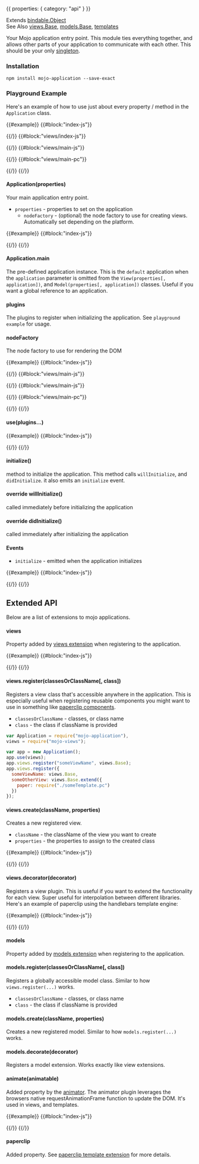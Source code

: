{{
  properties: {
    category: "api"
  }
}}

Extends [bindable.Object](/docs/api/bindableobject) <br />
See Also [views.Base](/docs/api/viewsbase), [models.Base](/docs/api/modelsbase), [templates](/docs/api/templates) <br />

Your Mojo application entry point. This module ties everything together, and allows other
parts of your application to communicate with each other. This should be your only [singleton](http://en.wikipedia.org/wiki/Singleton_pattern).

<!--
Note that there are two ways of using `mojo-application`. The first way is to instantiate a new `Application`,
which keeps your application *out* of the global namespace. This method requires you to **manually** pass `application` around
your application.

The other method of using `mojo-application` is to use the `Application.main` property, which is an instantiated `Application`.
Using this property won't require you to pass the application around, si

-->

### Installation

```
npm install mojo-application --save-exact
```

### Playground Example

Here's an example of how to use just about every property / method in the `Application` class.

{{#example}}
{{#block:"index-js"}}
<!--
var Application = require("mojo-application");

var MyApplication = Application.extend({
  plugins: [
    require("mojo-views"),     // views plugin
    require("mojo-paperclip"), // paperclip template plugin
    require("./views"),        // views specific to this application
  ],
  willInitialize: function (preview) {
    console.log("will initialize");
  },
  didInitialize: function (preview) {
    console.log("did initialize");
    preview.element.appendChild(this.views.create("main").render());
  }
});

var app = new MyApplication();

app.on("initialize", function () {
  console.log("app emitted 'initialize' event");
});

app.initialize(preview);
-->
{{/}}
{{#block:"views/index-js"}}
<!--
module.exports = function (app) {

  // register a few components
  app.views.register({
    main: require("./main")
  });
}
-->
{{/}}
{{#block:"views/main-js"}}
<!--
var views = require("mojo-views");
module.exports = views.Base.extend({
  paper: require("./main.pc"),
  divide: function (value, multiplier) {
    return Math.round((value || 0) / multiplier);
  }
});
-->
{{/}}
{{#block:"views/main-pc"}}
<!--
<input class="form-control" type="text" placeholder="Hello! How how old are you?" data-bind="{{ model: <~>age }}"></input>

{{#if:age}}
  You're like a: <br />
  <span><strong>{{ divide(age, 5.8) }}</strong>  year old Dog.</span> <br />
  <span><strong>{{ divide(age, 2.85) }}</strong> year old Bear.</span> <br />
  <span><strong>{{ divide(age, 2.17) }}</strong> year old Hippo.</span> <br />
{{/}}
-->
{{/}}
{{/}}

#### Application(properties)

Your main application entry point.

- `properties` - properties to set on the application
  - `nodeFactory` - (optional) the node factory to use for creating views. Automatically set depending on the platform.

{{#example}}
{{#block:"index-js"}}
<!--
var Application = require("mojo-application");
var app = new Application({
  name: "some property!"
});
console.log(app.get("name"), app.name);

console.log(app.views);
-->
{{/}}
{{/}}

#### Application.main

The pre-defined application instance. This is the `default` application when the `application` parameter is omitted from the `View(properties[, application])`, and `Model(properties[, application])`
classes. Useful if you want a global reference to an application.

#### plugins

The plugins to register when initializing the application. See `playground example` for usage.

#### nodeFactory

The node factory to use for rendering the DOM

{{#example}}
{{#block:"index-js"}}
<!--
var Application = require("mojo-application"),
nodeFactories   = require("nofactor"),
MainView        = require("./views/main.js");

var MyApplication = Application.extend({
  plugins: [
    require("mojo-views"),
    require("mojo-paperclip@0.6.1"),
    function (app) {
      app.views.register("main", MainView);
    }
  ]
});

var browserApp = new MyApplication({ nodeFactory: nodeFactories.dom    });
var nodeApp    = new MyApplication({ nodeFactory: nodeFactories.string });

// update immediately - this happens in node automatically. Overridden here
// to demonstrate the difference between a node-based & browser-based application.
nodeApp.animate = function (animatable) {
  animatable.update();
}


preview.element.appendChild(browserApp.views.create("main", {
    message: "I'm rendering for the browser!"
}).render())

console.log(nodeApp.views.create("main", {
    message: "I'm rendering for NodeJS!"
}).render().toString());
-->
{{/}}
{{#block:"views/main-js"}}
<!--
var views = require("mojo-views");
module.exports = views.Base.extend({
  paper: require("./main.pc")
});
-->
{{/}}
{{#block:"views/main-js"}}
<!--
var views = require("mojo-views");
module.exports = views.Base.extend({
  paper: require("./main.pc")
});
-->
{{/}}
{{#block:"views/main-pc"}}
<!--
<h3>{{message}}</h3>
-->
{{/}}
{{/}}

#### use(plugins...)


{{#example}}
{{#block:"index-js"}}
<!--
var Application = require("mojo-application");

var app = new Application();
app.use(function (app) {
  console.log("registering a plugin to mojo app");
  app.someModule = {
    name: "some module"
  };
}, function (app) {
  console.log("registering another plugin to mojo app");
  console.log("some module: ", app.someModule);
  app.anotherModule = {

  };
});
-->
{{/}}
{{/}}

#### initialize()

method to initialize the application. This method calls `willInitialize`, and `didInitialize`. it also
emits an `initialize` event.


#### override willInitialize()

called immediately before initializing the application

#### override didInitialize()

called immediately after initializing the application

#### Events

- `initialize` - emitted when the application initializes

{{#example}}
{{#block:"index-js"}}
<!--
var Application = require("mojo-application");

var app = new Application();
app.on("initialize", function () {
    console.log("initialized!");
});
app.initialize();
-->
{{/}}
{{/}}

## Extended API

Below are a list of extensions to mojo applications.

#### views

Property added by [views extension](/docs/apiviewsbase) when registering to the application.

{{#example}}
{{#block:"index-js"}}
<!--
var Application = require("mojo-application"),
views           = require("mojo-views"),
paperclip       = require("mojo-paperclip@0.6.3");

var app = new Application();

// register views, and paperclip. Registering paperclip
// to the application will allow the "paper" property for each view.
app.use(views, paperclip);

preview.element.appendChild(new views.Base({
  fullName: "Ryan Renolds",
  paper: "hello {{fullName}}!"
}, app).render());
-->
{{/}}
{{/}}

#### views.register(classesOrClassName[, class])

Registers a view class that's accessible anywhere in the application. This is especially useful when registering reusable components
you might want to use in something like [paperclip components](https://github.com/mojo-js/paperclip-component).

- `classesOrClassName` - classes, or class name
- `class` - the class if className is provided

```javascript
var Application = require("mojo-application"),
views = require("mojo-views");

var app = new Application();
app.use(views);
app.views.register("someViewName", views.Base);
app.views.register({
  someViewName: views.Base,
  someOtherView: views.Base.extend({
    paper: require("./someTemplate.pc")
  })
});
```

#### views.create(className, properties)

Creates a new registered view.

- `className` - the className of the view you want to create
- `properties` - the properties to assign to the created class

{{#example}}
{{#block:"index-js"}}
<!--
var Application = require("mojo-application"),
views = require("mojo-views");

var app = new Application();
app.use(views);
app.views.register("base", views.Base);
var view = app.views.create("base", {
  personName: "Hillary Clinton"
});

console.log(view.personName); // Hillary Clinton
console.log(view.application == app); // true
-->
{{/}}
{{/}}

#### views.decorator(decorator)

Registers a view plugin. This is useful if you want to extend the functionality for each view. Super useful for
interpolation between different libraries. Here's an example of paperclip using the handlebars template engine:

{{#example}}
{{#block:"index-js"}}
<!--
 var views       = require("mojo-views"),
     Application = require("mojo-application"),
     handlebars  = require("handlebars");

 var app = new Application();
 app.use(views);

// register the view decorator, and
// look for the handlebars property on each view
app.views.decorator({
  getOptions: function (view) {
    return view.handlebars;
  },
  decorate: function (view, templateSource) {
    var template = handlebars.compile(templateSource);
    var div = document.createElement("div");

    function renderTemplate () {
     div.innerHTML = template(view);  
      view.section.replaceChildNodes.apply(view.section, div.childNodes);
    }

    renderTemplate();
  }
});

// create a new view class with the handlebars template
var HelloView = views.Base.extend({
  handlebars: "<h3>Hello {{message}}!</h3>"
});

// create the view, and pass in the appliation so the handlebars
// decorator gets used
var view = new HelloView({ message: "Mustache templates" }, app);

preview.element.appendChild(view.render());
-->
{{/}}
{{/}}


#### models

Property added by [models extension](/docs/api/modelsbase) when registering to the application.

#### models.register(classesOrClassName[, class])

Registers a globally accessible model class. Similar to how `views.register(...)` works.

- `classesOrClassName` - classes, or class name
- `class` - the class if className is provided


#### models.create(className, properties)

Creates a new registered model. Similar to how `models.register(...)` works.


#### models.decorate(decorator)

Registers a model extension. Works exactly like view extensions.

<!--
TODO - show example here
-->

#### animate(animatable)

Added property by the [animator](https://github.com/mojo-js/mojo-animator). The animator plugin leverages the browsers native requestAnimationFrame
function to update the DOM. It's used in views, and templates.

{{#example}}
{{#block:"index-js"}}
<!--
var Application = require("mojo-application");
var app = new Application();
app.use(require("mojo-animator"));
app.animate({
  update: function () {
    console.log("update! called on requestAnimationFrame");
  }
})
-->
{{/}}
{{/}}

<!--
#### router

####
--> 

#### paperclip

Added property. See [paperclip template extension](/docs/api/templates) for more details.
